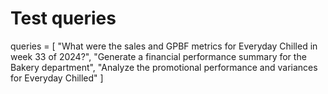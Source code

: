 # Test queries
queries = [
    "What were the sales and GPBF metrics for Everyday Chilled in week 33 of 2024?",
    "Generate a financial performance summary for the Bakery department",
    "Analyze the promotional performance and variances for Everyday Chilled"
]